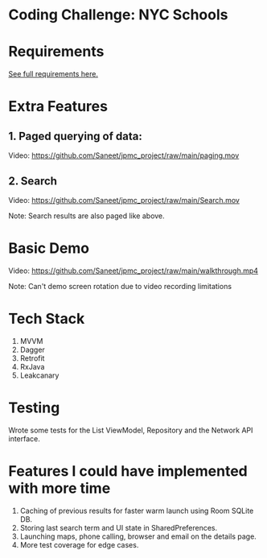 # Coding Challenge: NYC Schools

# Requirements
[See full requirements here.](REQUIREMENTS.md)

# Extra Features
## 1. Paged querying of data:
Video: https://github.com/Saneet/jpmc_project/raw/main/paging.mov

## 2. Search
Video: https://github.com/Saneet/jpmc_project/raw/main/Search.mov

Note: Search results are also paged like above.

# Basic Demo
Video: https://github.com/Saneet/jpmc_project/raw/main/walkthrough.mp4

Note: Can't demo screen rotation due to video recording limitations

# Tech Stack
1. MVVM
2. Dagger
3. Retrofit
4. RxJava
5. Leakcanary

# Testing
Wrote some tests for the List ViewModel, Repository and the Network API interface.

# Features I could have implemented with more time
1. Caching of previous results for faster warm launch using Room SQLite DB.
2. Storing last search term and UI state in SharedPreferences.
3. Launching maps, phone calling, browser and email on the details page.
4. More test coverage for edge cases.
